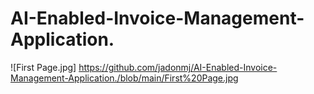 # AI-Enabled-Invoice-Management-Application.
![First Page.jpg] https://github.com/jadonmj/AI-Enabled-Invoice-Management-Application./blob/main/First%20Page.jpg
